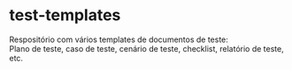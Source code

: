 # test-templates

Respositório com vários templates de documentos de teste:  
Plano de teste, caso de teste, cenário de teste, checklist,
relatório de teste, etc.


